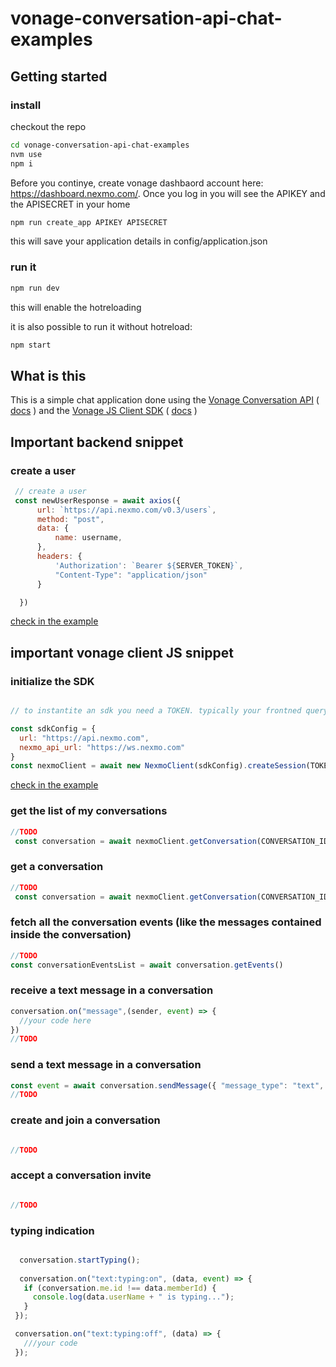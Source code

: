 # vonage-conversation-api-chat-examples

## Getting started

### install

checkout the repo

```bash
cd vonage-conversation-api-chat-examples
nvm use
npm i
```

Before you continye, create vonage dashbaord account here: https://dashboard.nexmo.com/. 
Once you log in you will see the APIKEY and the APISECRET in your home


```bash 
npm run create_app APIKEY APISECRET
```

this will save your application details in config/application.json


### run it

```bash 
npm run dev
```

this will enable the hotreloading

it is also possible to run it without hotreload: 

```bash 
npm start
```

## What is this

This is a simple chat application done using the [Vonage Conversation API](https://developer.vonage.com/conversation/overview) ( [docs](https://developer.vonage.com/api/conversation) ) and the [Vonage JS Client SDK](https://developer.vonage.com/client-sdk/in-app-voice/overview) ( [docs](https://developer.vonage.com/sdk/stitch/javascript/NexmoClient.html) )


## Important backend snippet


### create a user
```js
 // create a user
 const newUserResponse = await axios({
      url: `https://api.nexmo.com/v0.3/users`,
      method: "post",
      data: {
          name: username,
      },
      headers: {
          'Authorization': `Bearer ${SERVER_TOKEN}`,
          "Content-Type": "application/json"
      }

  })
```
[check in the example](https://github.com/jurgob/vonage-conversation-api-chat-examples/blob/main/src/server.js#L118)

## important vonage client JS snippet

### initialize the SDK

```js

// to instantite an sdk you need a TOKEN. typically your frontned query your backedn to fetch it. 

const sdkConfig = {
  url: "https://api.nexmo.com",
  nexmo_api_url: "https://ws.nexmo.com"
}
const nexmoClient = await new NexmoClient(sdkConfig).createSession(TOKEN)

```
[check in the example](https://github.com/jurgob/vonage-conversation-api-chat-examples/blob/main/public/chat.html#L38)


### get the list of my conversations

```js
//TODO
 const conversation = await nexmoClient.getConversation(CONVERSATION_ID);

```


### get a conversation

```js
//TODO
 const conversation = await nexmoClient.getConversation(CONVERSATION_ID);

```

### fetch all the conversation events (like the messages contained inside the conversation)

```js
//TODO
const conversationEventsList = await conversation.getEvents()
```

### receive a text message in a conversation

```js
conversation.on("message",(sender, event) => {
  //your code here
})
//TODO

```

### send a text message in a conversation

```js
const event = await conversation.sendMessage({ "message_type": "text", "text": messageTextarea.value })
//TODO

```


### create and join a conversation

```js

//TODO

```





### accept a conversation invite

```js

//TODO

```

### typing indication

```js

  conversation.startTyping();
  
  conversation.on("text:typing:on", (data, event) => {
   if (conversation.me.id !== data.memberId) {
     console.log(data.userName + " is typing...");
   }
 });

 conversation.on("text:typing:off", (data) => {
   ///your code
 });


```


